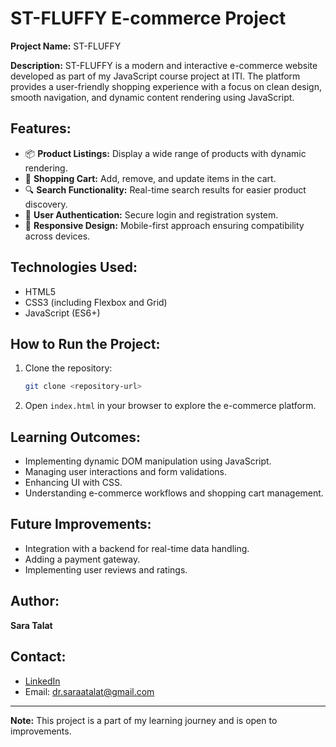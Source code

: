 # ST-FLUFFY E-commerce Project

**Project Name:** ST-FLUFFY

**Description:**
ST-FLUFFY is a modern and interactive e-commerce website developed as part of my JavaScript course project at ITI. The platform provides a user-friendly shopping experience with a focus on clean design, smooth navigation, and dynamic content rendering using JavaScript.

## Features:
- 📦 **Product Listings:** Display a wide range of products with dynamic rendering.
- 🛒 **Shopping Cart:** Add, remove, and update items in the cart.
- 🔍 **Search Functionality:** Real-time search results for easier product discovery.
- 📧 **User Authentication:** Secure login and registration system.
- 📱 **Responsive Design:** Mobile-first approach ensuring compatibility across devices.

## Technologies Used:
- HTML5
- CSS3 (including Flexbox and Grid)
- JavaScript (ES6+)

## How to Run the Project:
1. Clone the repository:
   ```bash
   git clone <repository-url>
   ```
2. Open `index.html` in your browser to explore the e-commerce platform.

## Learning Outcomes:
- Implementing dynamic DOM manipulation using JavaScript.
- Managing user interactions and form validations.
- Enhancing UI with CSS.
- Understanding e-commerce workflows and shopping cart management.

## Future Improvements:
- Integration with a backend for real-time data handling.
- Adding a payment gateway.
- Implementing user reviews and ratings.

## Author:
**Sara Talat**

## Contact:
- [LinkedIn](https://www.linkedin.com/in/saraatalat/)
- Email: dr.saraatalat@gmail.com

---
**Note:** This project is a part of my learning journey and is open to improvements.


